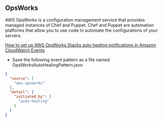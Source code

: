 ## OpsWorks

AWS OpsWorks is a configuration management service that provides managed instances of Chef and Puppet. Chef and Puppet are automation platforms that allow you to use code to automate the configurations of your servers.

[How to set up AWS OpsWorks Stacks auto healing notifications in Amazon CloudWatch Events](https://aws.amazon.com/blogs/mt/how-to-set-up-aws-opsworks-stacks-auto-healing-notifications-in-amazon-cloudwatch-events/)

- Save the following event pattern as a file named OpsWorksAutoHealingPattern.json

```json
{
  "source": [
    "aws.opsworks"
  ],
  "detail": {
    "initiated_by": [
      "auto-healing"
    ]
  }
}
```